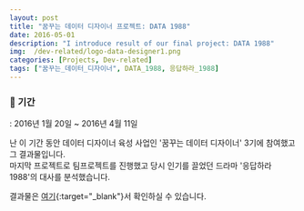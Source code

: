 ```yaml
---
layout: post
title: "꿈꾸는 데이터 디자이너 프로젝트: DATA 1988"
date: 2016-05-01
description: "I introduce result of our final project: DATA 1988"
img:  /dev-related/logo-data-designer1.png
categories: [Projects, Dev-related]
tags: ["꿈꾸는_데이터_디자이너", DATA_1988, 응답하라_1988]
---
```



### :calendar: 기간

: 2016년 1월 20일 ~ 2016년 4월 11일


난 이 기간 동안 데이터 디자이너 육성 사업인 '꿈꾸는 데이터 디자이너' 3기에 참여했고 그 결과물입니다.  
마지막 프로젝트로 팀프로젝트를 진행했고 당시 인기를 끌었던 드라마 '응답하라 1988'의 대사를 분석했습니다.

결과물은 [여기](https://reply1988.netlify.com/){:target="_blank"}서 확인하실 수 있습니다.
